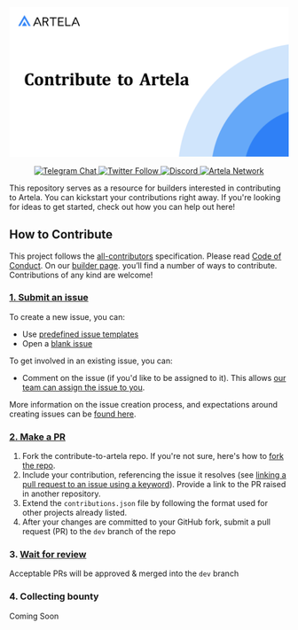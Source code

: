 ![Contribute to Artela](./assets/bannner.png)

<div align="center">
  <a href="https://t.me/artela_official" target="_blank">
    <img alt="Telegram Chat" src="https://img.shields.io/badge/chat-telegram-blue?logo=telegram&chat">
  </a>
  <a href="https://twitter.com/Artela_Network" target="_blank">
    <img alt="Twitter Follow" src="https://img.shields.io/twitter/follow/Artela_Network">
  <a href="https://discord.gg/artela">
   <img src="https://img.shields.io/badge/chat-discord-green?logo=discord&chat" alt="Discord">
  </a>
  <a href="https://www.artela.network/">
   <img src="https://img.shields.io/badge/Artela%20Network-3282f8" alt="Artela Network">
  </a>
</div>


This repository serves as a resource for builders interested in contributing to Artela. You can kickstart your contributions right away. If you're looking for ideas to get started, check out how you can help out here!

## **How to Contribute**

This project follows the [all-contributors](https://allcontributors.org/docs/en/overview) specification. Please read [Code of Conduct](https://github.com/artela-network/contribute-to-artela/code-of-conduct.md). On our [builder page](https://developers.artela.network/). you’ll find a number of ways to contribute. Contributions of any kind are welcome!

### [1. Submit an issue](https://github.com/artela-network/contribute-to-artela#1-submit-an-issue)

To create a new issue, you can: 

- Use [predefined issue templates](https://github.com/artela-network/contribute-to-artela/issues/new/choose)
- Open a [blank issue](https://github.com/artela-network/contribute-to-artela/issues/new/)

To get involved in an existing issue, you can:

- Comment on the issue (if you'd like to be assigned to it). This allows [our team can assign the issue to you](https://github.blog/2019-06-25-assign-issues-to-issue-commenters/).

More information on the issue creation process, and expectations around creating issues can be [found here](https://github.com/artela-network/contribute-to-artela/docs/github-issue-triage-process.md).

### [2. Make a PR](https://github.com/artela-network/contribute-to-artela#2-make-a-pr)

1. Fork the contribute-to-artela repo. If you're not sure, here's how to [fork the repo](https://help.github.com/en/articles/fork-a-repo).
2. Include your contribution, referencing the issue it resolves (see [linking a pull request to an issue using a keyword](https://docs.github.com/en/free-pro-team@latest/github/managing-your-work-on-github/linking-a-pull-request-to-an-issue#linking-a-pull-request-to-an-issue-using-a-keyword)). Provide a link to the PR raised in another repository.
3. Extend the `contributions.json` file by following the format used for other projects already listed.
4. After your changes are committed to your GitHub fork, submit a pull request (PR) to the `dev` branch of the repo

### 3. [Wait for review](https://github.com/artela-network/contribute-to-artela#3-wait-for-review)

Acceptable PRs will be approved & merged into the `dev` branch

### 4. Collecting bounty
Coming Soon